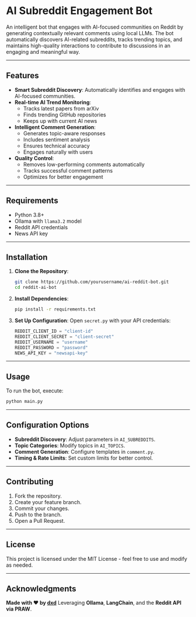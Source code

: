 
# AI Subreddit Engagement Bot

An intelligent bot that engages with AI-focused communities on Reddit by generating contextually relevant comments using local LLMs. The bot automatically discovers AI-related subreddits, tracks trending topics, and maintains high-quality interactions to contribute to discussions in an engaging and meaningful way.

---

## Features

- **Smart Subreddit Discovery**: Automatically identifies and engages with AI-focused communities.
- **Real-time AI Trend Monitoring**:
  - Tracks latest papers from arXiv
  - Finds trending GitHub repositories
  - Keeps up with current AI news
- **Intelligent Comment Generation**:
  - Generates topic-aware responses
  - Includes sentiment analysis
  - Ensures technical accuracy
  - Engages naturally with users
- **Quality Control**:
  - Removes low-performing comments automatically
  - Tracks successful comment patterns
  - Optimizes for better engagement

---

## Requirements

- Python 3.8+
- Ollama with `llama3.2` model
- Reddit API credentials
- News API key

---

## Installation

1. **Clone the Repository**:
    ```bash
    git clone https://github.com/yourusername/ai-reddit-bot.git
    cd reddit-ai-bot
    ```

2. **Install Dependencies**:
    ```bash
    pip install -r requirements.txt
    ```

3. **Set Up Configuration**:
   Open `secret.py` with your API credentials:
    ```python
    REDDIT_CLIENT_ID = "client-id"
    REDDIT_CLIENT_SECRET = "client-secret"
    REDDIT_USERNAME = "username"
    REDDIT_PASSWORD = "password"
    NEWS_API_KEY = "newsapi-key"
    ```

---

## Usage

To run the bot, execute:
```bash
python main.py
```

---

## Configuration Options

- **Subreddit Discovery**: Adjust parameters in `AI_SUBREDDITS`.
- **Topic Categories**: Modify topics in `AI_TOPICS`.
- **Comment Generation**: Configure templates in `comment.py`.
- **Timing & Rate Limits**: Set custom limits for better control.

---

## Contributing

1. Fork the repository.
2. Create your feature branch.
3. Commit your changes.
4. Push to the branch.
5. Open a Pull Request.

---

## License

This project is licensed under the MIT License - feel free to use and modify as needed.

---

## Acknowledgments

**Made with ❤️ by [dxd](https://x.com/dxd)**
Leveraging **Ollama**, **LangChain**, and the **Reddit API via PRAW**.

